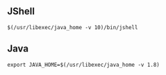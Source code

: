 ## JShell
`$(/usr/libexec/java_home -v 10)/bin/jshell`

## Java
`export JAVA_HOME=$(/usr/libexec/java_home -v 1.8)`
